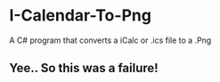 # I-Calendar-To-Png
A C# program that converts a iCalc or .ics file to a .Png

## Yee.. So this was a failure!
